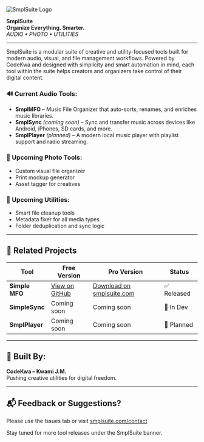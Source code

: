 ![SmplSuite Logo](https://raw.githubusercontent.com/CodeKwa/SmplSuite/main/assets/SmplSuite_MAIN_Transparent.png)

**SmplSuite**  
**Organize Everything. Smarter.**  
*AUDIO • PHOTO • UTILITIES*

---

SmplSuite is a modular suite of creative and utility-focused tools built for modern audio, visual, and file management workflows. Powered by CodeKwa and designed with simplicity and smart automation in mind, each tool within the suite helps creators and organizers take control of their digital content.

### 🔊 Current Audio Tools:
- **SmplMFO** – Music File Organizer that auto-sorts, renames, and enriches music libraries.
- **SmplSync** *(coming soon)* – Sync and transfer music across devices like Android, iPhones, SD cards, and more.
- **SmplPlayer** *(planned)* – A modern local music player with playlist support and radio streaming.

### 🎨 Upcoming Photo Tools:
- Custom visual file organizer
- Print mockup generator
- Asset tagger for creatives

### 🧰 Upcoming Utilities:
- Smart file cleanup tools
- Metadata fixer for all media types
- Folder deduplication and sync logic

---

## 🔗 Related Projects
| Tool         | Free Version                             | Pro Version                         | Status     |
|--------------|-------------------------------------------|--------------------------------------|------------|
| **Simple MFO**   | [View on GitHub](https://github.com/CodeKwa/SimpleMFO) | [Download on smplsuite.com](https://smplsuite.com/simplemfo) | ✅ Released |
| **SimpleSync**   | Coming soon                               | Coming soon                          | 🔧 In Dev  |
| **SmplPlayer**   | Coming soon                               | Coming soon                          | 🧪 Planned |

---

## 🔧 Built By:
**CodeKwa – Kwami J.M.**  
Pushing creative utilities for digital freedom.

---

## 📬 Feedback or Suggestions?
Please use the Issues tab or visit [smplsuite.com/contact](https://smplsuite.com/contact)

Stay tuned for more tool releases under the SmplSuite banner.
